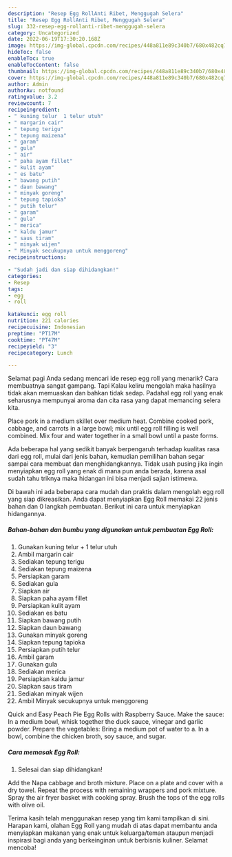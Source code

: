 ```yaml
---
description: "Resep Egg RollAnti Ribet, Menggugah Selera"
title: "Resep Egg RollAnti Ribet, Menggugah Selera"
slug: 332-resep-egg-rollanti-ribet-menggugah-selera
category: Uncategorized
date: 2022-06-19T17:30:20.168Z
image: https://img-global.cpcdn.com/recipes/448a811e89c340b7/680x482cq70/egg-roll-foto-resep-utama.jpg
hideToc: false
enableToc: true
enableTocContent: false
thumbnail: https://img-global.cpcdn.com/recipes/448a811e89c340b7/680x482cq70/egg-roll-foto-resep-utama.jpg
cover: https://img-global.cpcdn.com/recipes/448a811e89c340b7/680x482cq70/egg-roll-foto-resep-utama.jpg
author: Admin
authorAv: notfound
ratingvalue: 3.2
reviewcount: 7
recipeingredient:
- " kuning telur  1 telur utuh"
- " margarin cair"
- " tepung terigu"
- " tepung maizena"
- " garam"
- " gula"
- " air"
- " paha ayam fillet"
- " kulit ayam"
- " es batu"
- " bawang putih"
- " daun bawang"
- " minyak goreng"
- " tepung tapioka"
- " putih telur"
- " garam"
- " gula"
- " merica"
- " kaldu jamur"
- " saus tiram"
- " minyak wijen"
- " Minyak secukupnya untuk menggoreng"
recipeinstructions:

- "Sudah jadi dan siap dihidangkan!"
categories:
- Resep
tags:
- egg
- roll

katakunci: egg roll 
nutrition: 221 calories
recipecuisine: Indonesian
preptime: "PT17M"
cooktime: "PT47M"
recipeyield: "3"
recipecategory: Lunch

---
```



Selamat pagi Anda sedang mencari ide resep egg roll yang menarik? Cara membuatnya sangat gampang. Tapi Kalau keliru mengolah maka hasilnya tidak akan memuaskan dan bahkan tidak sedap. Padahal egg roll yang enak seharusnya mempunyai aroma dan cita rasa yang dapat memancing selera kita.


Place pork in a medium skillet over medium heat. Combine cooked pork, cabbage, and carrots in a large bowl; mix until egg roll filling is well combined. Mix four and water together in a small bowl until a paste forms.

Ada beberapa hal yang sedikit banyak berpengaruh terhadap kualitas rasa dari egg roll, mulai dari jenis bahan, kemudian pemilihan bahan segar sampai cara membuat dan menghidangkannya. Tidak usah pusing jika ingin menyiapkan egg roll yang enak di mana pun anda berada, karena asal sudah tahu triknya maka hidangan ini bisa menjadi sajian istimewa.


Di bawah ini ada beberapa cara mudah dan praktis dalam mengolah egg roll yang siap dikreasikan. Anda dapat menyiapkan Egg Roll memakai 22 jenis bahan dan 0 langkah pembuatan. Berikut ini cara untuk menyiapkan hidangannya.

<!--inarticleads1-->

##### Bahan-bahan dan bumbu yang digunakan untuk pembuatan Egg Roll:

1. Gunakan  kuning telur + 1 telur utuh
1. Ambil  margarin cair
1. Sediakan  tepung terigu
1. Sediakan  tepung maizena
1. Persiapkan  garam
1. Sediakan  gula
1. Siapkan  air
1. Siapkan  paha ayam fillet
1. Persiapkan  kulit ayam
1. Sediakan  es batu
1. Siapkan  bawang putih
1. Siapkan  daun bawang
1. Gunakan  minyak goreng
1. Siapkan  tepung tapioka
1. Persiapkan  putih telur
1. Ambil  garam
1. Gunakan  gula
1. Sediakan  merica
1. Persiapkan  kaldu jamur
1. Siapkan  saus tiram
1. Sediakan  minyak wijen
1. Ambil  Minyak secukupnya untuk menggoreng


Quick and Easy Peach Pie Egg Rolls with Raspberry Sauce. Make the sauce: In a medium bowl, whisk together the duck sauce, vinegar and garlic powder. Prepare the vegetables: Bring a medium pot of water to a. In a bowl, combine the chicken broth, soy sauce, and sugar. 

<!--inarticleads2-->

##### Cara memasak Egg Roll:


1. Selesai dan siap dihidangkan!

Add the Napa cabbage and broth mixture. Place on a plate and cover with a dry towel. Repeat the process with remaining wrappers and pork mixture. Spray the air fryer basket with cooking spray. Brush the tops of the egg rolls with olive oil. 

Terima kasih telah menggunakan resep yang tim kami tampilkan di sini. Harapan kami, olahan Egg Roll yang mudah di atas dapat membantu anda menyiapkan makanan yang enak untuk keluarga/teman ataupun menjadi inspirasi bagi anda yang berkeinginan untuk berbisnis kuliner. Selamat mencoba!
